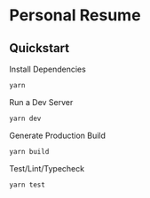 # Personal Resume

## Quickstart

Install Dependencies

```bash
yarn
```

Run a Dev Server

```bash
yarn dev
```

Generate Production Build

```bash
yarn build
```

Test/Lint/Typecheck

```bash
yarn test
```
